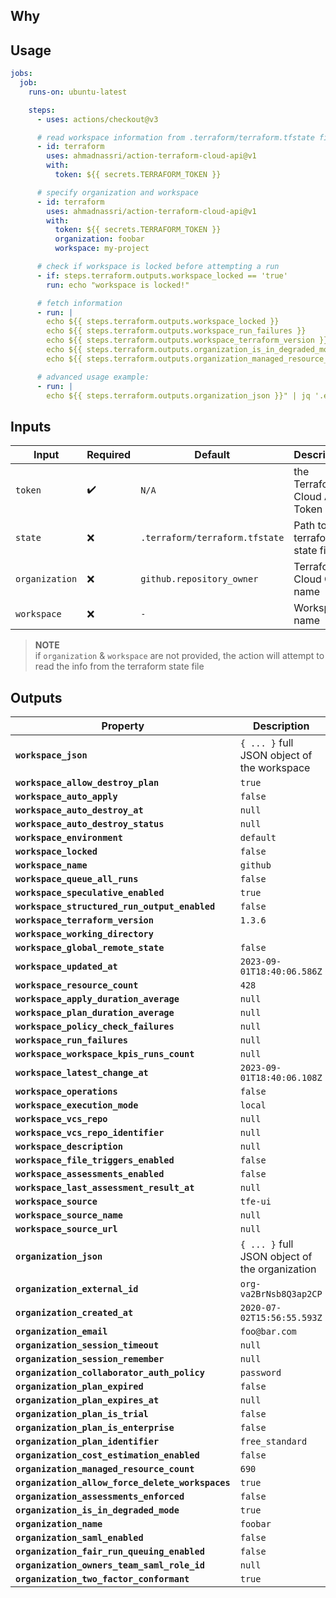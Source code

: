## Why

## Usage

```yaml
jobs:
  job:
    runs-on: ubuntu-latest

    steps:
      - uses: actions/checkout@v3

      # read workspace information from .terraform/terraform.tfstate file
      - id: terraform
        uses: ahmadnassri/action-terraform-cloud-api@v1
        with:
          token: ${{ secrets.TERRAFORM_TOKEN }}

      # specify organization and workspace
      - id: terraform
        uses: ahmadnassri/action-terraform-cloud-api@v1
        with:
          token: ${{ secrets.TERRAFORM_TOKEN }}
          organization: foobar
          workspace: my-project

      # check if workspace is locked before attempting a run
      - if: steps.terraform.outputs.workspace_locked == 'true'
        run: echo "workspace is locked!"

      # fetch information
      - run: |
        echo ${{ steps.terraform.outputs.workspace_locked }}
        echo ${{ steps.terraform.outputs.workspace_run_failures }}
        echo ${{ steps.terraform.outputs.workspace_terraform_version }}
        echo ${{ steps.terraform.outputs.organization_is_in_degraded_mode }}
        echo ${{ steps.terraform.outputs.organization_managed_resource_count }}

      # advanced usage example:
      - run: |
        echo ${{ steps.terraform.outputs.organization_json }}" | jq '.external-id, .name, .created-at'
```

## Inputs

| Input          | Required | Default                        | Description                   |
| -------------- | -------- | ------------------------------ | ----------------------------- |
| `token`        | ✔️       | `N/A`                          | the Terraform Cloud API Token |
| `state`        | ❌       | `.terraform/terraform.tfstate` | Path to terraform state file  |
| `organization` | ❌       | `github.repository_owner`      | Terraform Cloud Org name      |
| `workspace`    | ❌       | `-`                            | Workspace name                |

> **NOTE**  
> if `organization` & `workspace` are not provided, the action will attempt to read the info from the terraform state file

## Outputs

| Property                                         | Description                                    |
| ------------------------------------------------ | ---------------------------------------------- |
| **`workspace_json`**                             | `{ ... }` full JSON object of the workspace    |
| **`workspace_allow_destroy_plan`**               | `true`                                         |
| **`workspace_auto_apply`**                       | `false`                                        |
| **`workspace_auto_destroy_at`**                  | `null`                                         |
| **`workspace_auto_destroy_status`**              | `null`                                         |
| **`workspace_environment`**                      | `default`                                      |
| **`workspace_locked`**                           | `false`                                        |
| **`workspace_name`**                             | `github`                                       |
| **`workspace_queue_all_runs`**                   | `false`                                        |
| **`workspace_speculative_enabled`**              | `true`                                         |
| **`workspace_structured_run_output_enabled`**    | `false`                                        |
| **`workspace_terraform_version`**                | `1.3.6`                                        |
| **`workspace_working_directory`**                | ` `                                            |
| **`workspace_global_remote_state`**              | `false`                                        |
| **`workspace_updated_at`**                       | `2023-09-01T18:40:06.586Z`                     |
| **`workspace_resource_count`**                   | `428`                                          |
| **`workspace_apply_duration_average`**           | `null`                                         |
| **`workspace_plan_duration_average`**            | `null`                                         |
| **`workspace_policy_check_failures`**            | `null`                                         |
| **`workspace_run_failures`**                     | `null`                                         |
| **`workspace_workspace_kpis_runs_count`**        | `null`                                         |
| **`workspace_latest_change_at`**                 | `2023-09-01T18:40:06.108Z`                     |
| **`workspace_operations`**                       | `false`                                        |
| **`workspace_execution_mode`**                   | `local`                                        |
| **`workspace_vcs_repo`**                         | `null`                                         |
| **`workspace_vcs_repo_identifier`**              | `null`                                         |
| **`workspace_description`**                      | `null`                                         |
| **`workspace_file_triggers_enabled`**            | `false`                                        |
| **`workspace_assessments_enabled`**              | `false`                                        |
| **`workspace_last_assessment_result_at`**        | `null`                                         |
| **`workspace_source`**                           | `tfe-ui`                                       |
| **`workspace_source_name`**                      | `null`                                         |
| **`workspace_source_url`**                       | `null`                                         |
| **`organization_json`**                          | `{ ... }` full JSON object of the organization |
| **`organization_external_id`**                   | `org-va2BrNsb8Q3ap2CP`                         |
| **`organization_created_at`**                    | `2020-07-02T15:56:55.593Z`                     |
| **`organization_email`**                         | `foo@bar.com`                                  |
| **`organization_session_timeout`**               | `null`                                         |
| **`organization_session_remember`**              | `null`                                         |
| **`organization_collaborator_auth_policy`**      | `password`                                     |
| **`organization_plan_expired`**                  | `false`                                        |
| **`organization_plan_expires_at`**               | `null`                                         |
| **`organization_plan_is_trial`**                 | `false`                                        |
| **`organization_plan_is_enterprise`**            | `false`                                        |
| **`organization_plan_identifier`**               | `free_standard`                                |
| **`organization_cost_estimation_enabled`**       | `false`                                        |
| **`organization_managed_resource_count`**        | `690`                                          |
| **`organization_allow_force_delete_workspaces`** | `true`                                         |
| **`organization_assessments_enforced`**          | `false`                                        |
| **`organization_is_in_degraded_mode`**           | `true`                                         |
| **`organization_name`**                          | `foobar`                                       |
| **`organization_saml_enabled`**                  | `false`                                        |
| **`organization_fair_run_queuing_enabled`**      | `false`                                        |
| **`organization_owners_team_saml_role_id`**      | `null`                                         |
| **`organization_two_factor_conformant`**         | `true`                                         |
